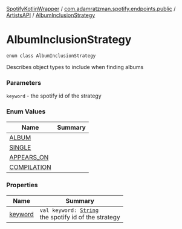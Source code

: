 [SpotifyKotlinWrapper](../../../index.md) / [com.adamratzman.spotify.endpoints.public](../../index.md) / [ArtistsAPI](../index.md) / [AlbumInclusionStrategy](./index.md)

# AlbumInclusionStrategy

`enum class AlbumInclusionStrategy`

Describes object types to include when finding albums

### Parameters

`keyword` - the spotify id of the strategy

### Enum Values

| Name | Summary |
|---|---|
| [ALBUM](-a-l-b-u-m.md) |  |
| [SINGLE](-s-i-n-g-l-e.md) |  |
| [APPEARS_ON](-a-p-p-e-a-r-s_-o-n.md) |  |
| [COMPILATION](-c-o-m-p-i-l-a-t-i-o-n.md) |  |

### Properties

| Name | Summary |
|---|---|
| [keyword](keyword.md) | `val keyword: `[`String`](https://kotlinlang.org/api/latest/jvm/stdlib/kotlin/-string/index.html)<br>the spotify id of the strategy |
